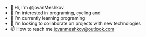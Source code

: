 - 👋 Hi, I’m @jovanMeshkov
- 👀 I’m interested in programing, cycling and 
- 🌱 I’m currently learning programing
- 💞️ I’m looking to collaborate on projects with new technologies 
- 📫 How to reach me jovanmeshkov@outlook.com

<!---
jovanMeshkov/jovanMeshkov is a ✨ special ✨ repository because its `README.md` (this file) appears on your GitHub profile.
You can click the Preview link to take a look at your changes.
--->
